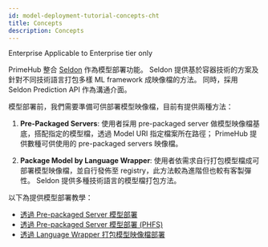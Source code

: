 ```yaml
---
id: model-deployment-tutorial-concepts-cht
title: Concepts
description: Concepts
---
```


<div class="ee-only tooltip">Enterprise
  <span class="tooltiptext">Applicable to Enterprise tier only</span>
</div>

PrimeHub 整合 [Seldon](https://docs.seldon.io/projects/seldon-core/en/latest/) 作為模型部署功能。 Seldon 提供基於容器技術的方案及針對不同技術語言打包多樣 ML framework 成映像檔的方法。 同時，採用 Seldon Prediction API 作為溝通介面。

模型部署前，我們需要準備可供部署模型映像檔，目前有提供兩種方法：

1. **Pre-Packaged Servers**: 使用者採用 pre-packaged server 做模型映像檔基底，搭配指定的模型檔，透過 Model URI 指定檔案所在路徑； PrimeHub 提供數種可供使用的 pre-packaged servers 映像檔。

2. **Package Model by Language Wrapper**: 使用者依需求自行打包模型檔成可部署模型映像檔，並自行發佈至 registry，此方法較為進階但也較有客製彈性。 Seldon 提供多種技術語言的模型檔打包方法。

以下為提供模型部署教學：

- [透過 Pre-packaged Server 模型部署](model-deployment-tutorial-prepackaged-image-cht)
- [透過 Pre-packaged Server 模型部署 (PHFS)](model-deployment-tutorial-prepackaged-image-phfs-cht)
- [透過 Language Wrapper 打包模型映像檔部署](model-deployment-tutorial-model-image-cht)
